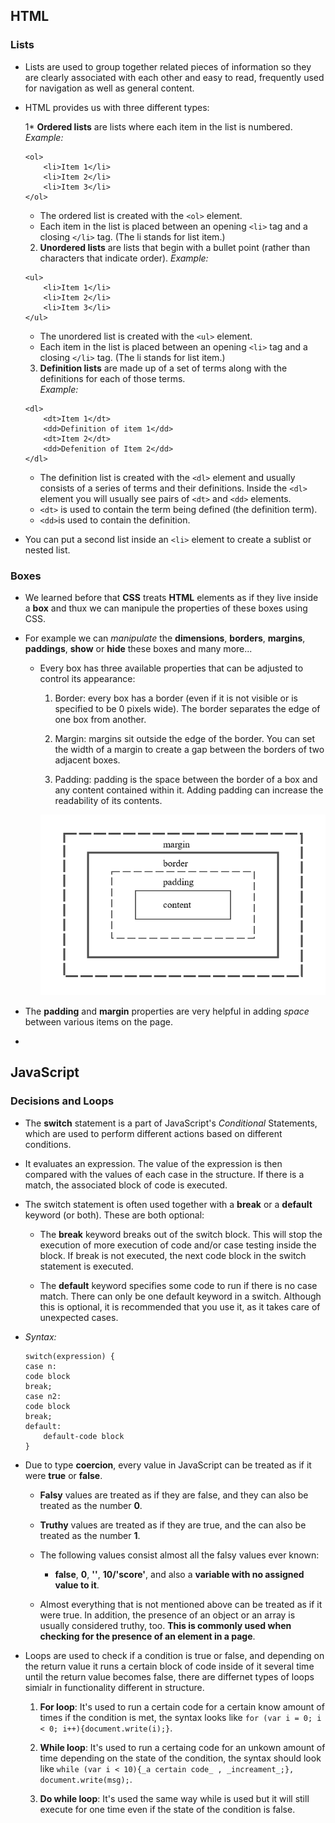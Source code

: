 ## HTML  

### Lists  

* Lists are used to group together related pieces of information so they are clearly associated with each other and easy to read, frequently used for navigation as well as general content.

* HTML provides us with three different types:

  1* **Ordered lists** are lists where each item in the list is numbered.  
    *Example:*
    ```
    <ol>
        <li>Item 1</li>
        <li>Item 2</li>
        <li>Item 3</li>
    </ol>

    ```  
     * The ordered list is created with the `<ol>` element.
     * Each item in the list is placed between an opening `<li>` tag and a closing `</li>` tag. (The li stands for list item.)


  2. **Unordered lists** are lists that begin with a bullet point (rather than characters that indicate order).
    *Example:* 
    ```
    <ul>
        <li>Item 1</li>
        <li>Item 2</li>
        <li>Item 3</li>
    </ul>
    
    ```  
     * The unordered list is created with the `<ul>` element.
     * Each item in the list is placed between an opening `<li>` tag and a closing `</li>` tag. (The li stands for list item.)


  3. **Definition lists** are made up of a set of terms along with the definitions for each of those terms.  
    *Example:*  
    ```
    <dl>
        <dt>Item 1</dt>
        <dd>Definition of item 1</dd>
        <dt>Item 2</dt>
        <dd>Defenition of Item 2</dd>
    </dl>
    
    ```  
     * The definition list is created with the `<dl>` element and usually consists of a series of terms and their definitions. Inside the `<dl>` element you will usually see pairs of `<dt>` and `<dd>` elements. 
     * `<dt>` is used to contain the term being defined (the definition term).
     * `<dd>`is used to contain the definition.  

* You can put a second list inside an `<li>` element to create a sublist or nested list.  


### Boxes  

* We learned before that **CSS** treats **HTML** elements as if they live inside a **box** and thux we can manipule the properties of these boxes using CSS.  

* For example we can *manipulate* the **dimensions**, **borders**, **margins**, **paddings**, **show** or **hide** these boxes and many more... 

  * Every box has three available properties that can be adjusted to control its appearance:

    1. Border: every box has a border (even if it is not visible or is specified to be 0 pixels wide). The border separates the edge of one box from another.

    2. Margin: margins sit outside the edge of the border. You can set the width of a margin to create a gap between the borders of two adjacent boxes.

    3. Padding: padding is the space between the border of a box and any content contained within it. Adding padding can increase the readability of its contents. 

    ![IMG](box-model.png)  

* The **padding** and **margin** properties are very helpful in adding *space* between various items on the page.

* 

## JavaScript  

### Decisions and Loops

* The **switch** statement is a part of JavaScript's *Conditional* Statements, which are used to perform different actions based on different conditions.  

* It evaluates an expression. The value of the expression is then compared with the values of each case in the structure. If there is a match, the associated block of code is executed.  

* The switch statement is often used together with a **break** or a **default** keyword (or both). These are both optional:

  * The **break** keyword breaks out of the switch block. This will stop the execution of more execution of code and/or case testing inside the block. If break is not executed, the next code block in the switch statement is executed.

  * The **default** keyword specifies some code to run if there is no case match. There can only be one default keyword in a switch. Although this is optional, it is recommended that you use it, as it takes care of unexpected cases.

* *Syntax:*

    ```
    switch(expression) {
    case n:
    code block
    break;
    case n2:
    code block
    break;
    default:
        default-code block
    }

    ```  

* Due to type **coercion**, every value in JavaScript can be treated as if it were **true** or **false**.  

  * **Falsy** values are treated as if they are false, and they can also be treated as the number **0**.  

  * **Truthy** values are treated as if they are true, and the can also be treated as the number **1**.

  * The following values consist almost all the falsy values ever known:
    
    * **false**, **0**, **''**, **10/'score'**, and also a **variable with no assigned value to it**.  

  * Almost everything that is not mentioned above can be treated as if it were true. In addition, the presence of an object or an array is usually considered truthy, too. **This is commonly used when checking for the presence of an element in a page**.  


* Loops are used to check if a condition is true or false, and depending on the return value it runs a certain block of code inside of it several time until the return value becomes false, there are differnet types of loops simialr in functionality different in structure.

  1. **For loop**: It's used to run a certain code for a certain know amount of times if the condition is met, the syntax looks like `for (var i = 0; i < 0; i++){document.write(i);}`.

  2. **While loop**: It's used to run a certaing code for an unkown amount of time depending on the state of the condition, the syntax should look like `while (var i < 10){_a certain code_ , _increament_;}, document.write(msg);`.
    
  3. **Do while loop**: It's used the same way while is used but it will still execute for one time even if the state of the condition is false.

